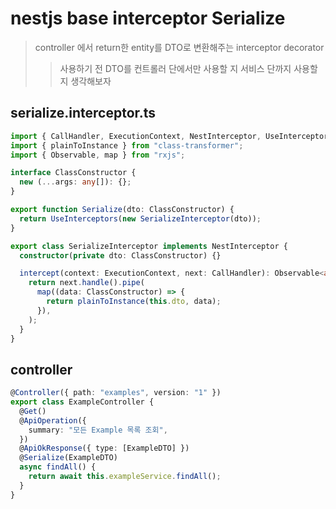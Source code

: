 # nestjs base interceptor Serialize

> controller 에서 return한 entity를 DTO로 변환해주는 interceptor decorator
>
> > 사용하기 전 DTO를 컨트롤러 단에서만 사용할 지 서비스 단까지 사용할지 생각해보자

## serialize.interceptor.ts

```ts
import { CallHandler, ExecutionContext, NestInterceptor, UseInterceptors } from "@nestjs/common";
import { plainToInstance } from "class-transformer";
import { Observable, map } from "rxjs";

interface ClassConstructor {
  new (...args: any[]): {};
}

export function Serialize(dto: ClassConstructor) {
  return UseInterceptors(new SerializeInterceptor(dto));
}

export class SerializeInterceptor implements NestInterceptor {
  constructor(private dto: ClassConstructor) {}

  intercept(context: ExecutionContext, next: CallHandler): Observable<any> {
    return next.handle().pipe(
      map((data: ClassConstructor) => {
        return plainToInstance(this.dto, data);
      }),
    );
  }
}
```

## controller

```ts
@Controller({ path: "examples", version: "1" })
export class ExampleController {
  @Get()
  @ApiOperation({
    summary: "모든 Example 목록 조회",
  })
  @ApiOkResponse({ type: [ExampleDTO] })
  @Serialize(ExampleDTO)
  async findAll() {
    return await this.exampleService.findAll();
  }
}
```
